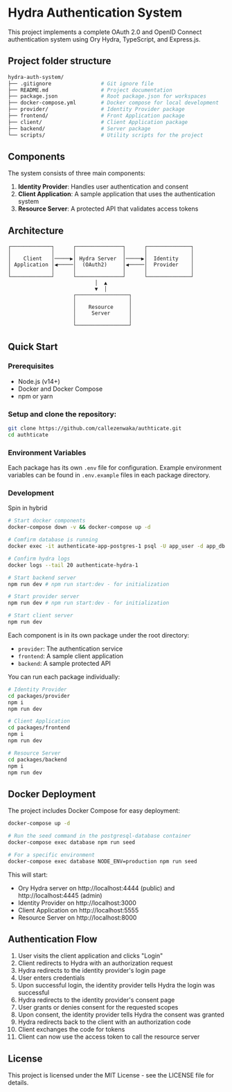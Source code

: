 # Hydra Authentication System

This project implements a complete OAuth 2.0 and OpenID Connect authentication system using Ory Hydra, TypeScript, and Express.js.

## Project folder structure
```bash
hydra-auth-system/
├── .gitignore                # Git ignore file
├── README.md                 # Project documentation
├── package.json              # Root package.json for workspaces
├── docker-compose.yml        # Docker compose for local development
├── provider/                 # Identity Provider package 
├── frontend/                 # Front Application package 
├── client/                   # Client Application package 
├── backend/                  # Server package 
└── scripts/                  # Utility scripts for the project
```

## Components

The system consists of three main components:

1. **Identity Provider**: Handles user authentication and consent
2. **Client Application**: A sample application that uses the authentication system
3. **Resource Server**: A protected API that validates access tokens

## Architecture

```
┌─────────────┐      ┌───────────────┐      ┌──────────────┐
│             │      │               │      │              │
│    Client   │─────▶│ Hydra Server  │─────▶│  Identity    │
│ Application │◀─────│  (OAuth2)     │◀─────│  Provider    │
│             │      │               │      │              │
└─────────────┘      └───────────────┘      └──────────────┘
                            │  ▲
                            ▼  │
                     ┌─────────────────┐
                     │                 │
                     │    Resource     │
                     │     Server      │
                     │                 │
                     └─────────────────┘
```

## Quick Start

### Prerequisites

- Node.js (v14+)
- Docker and Docker Compose
- npm or yarn

### Setup and clone the repository:
```bash
git clone https://github.com/callezenwaka/authticate.git
cd authticate
```

### Environment Variables

Each package has its own `.env` file for configuration. Example environment variables can be found in `.env.example` files in each package directory.

### Development

Spin in hybrid
```bash
# Start docker components
docker-compose down -v && docker-compose up -d

# Comfirm database is running
docker exec -it authenticate-app-postgres-1 psql -U app_user -d app_db

# Confirm hydra logs
docker logs --tail 20 authenticate-hydra-1

# Start backend server
npm run dev # npm run start:dev - for initialization

# Start provider server
npm run dev # npm run start:dev - for initialization

# Start client server
npm run dev
```

Each component is in its own package under the root directory:

- `provider`: The authentication service
- `frontend`: A sample client application
- `backend`: A sample protected API

You can run each package individually:

```bash
# Identity Provider
cd packages/provider
npm i
npm run dev

# Client Application
cd packages/frontend
npm i
npm run dev

# Resource Server
cd packages/backend
npm i
npm run dev
```

## Docker Deployment

The project includes Docker Compose for easy deployment:

```bash
docker-compose up -d

# Run the seed command in the postgresql-database container
docker-compose exec database npm run seed

# For a specific environment
docker-compose exec database NODE_ENV=production npm run seed
```

This will start:
- Ory Hydra server on http://localhost:4444 (public) and http://localhost:4445 (admin)
- Identity Provider on http://localhost:3000
- Client Application on http://localhost:5555
- Resource Server on http://localhost:8000

## Authentication Flow

1. User visits the client application and clicks "Login"
2. Client redirects to Hydra with an authorization request
3. Hydra redirects to the identity provider's login page
4. User enters credentials
5. Upon successful login, the identity provider tells Hydra the login was successful
6. Hydra redirects to the identity provider's consent page
7. User grants or denies consent for the requested scopes
8. Upon consent, the identity provider tells Hydra the consent was granted
9. Hydra redirects back to the client with an authorization code
10. Client exchanges the code for tokens
11. Client can now use the access token to call the resource server

## License

This project is licensed under the MIT License - see the LICENSE file for details.